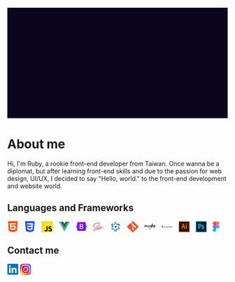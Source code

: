 ![](./intro.gif)
# About me
Hi, I'm Ruby, a rookie front-end developer from Taiwan.
Once wanna be a diplomat, but after learning front-end skills and due to the passion for web design, UI/UX, I decided to say "Hello, world." to the front-end development and website world.
## Languages and Frameworks
<img align="center" src="assets/html.png" width="5%"
/>&emsp;<img align="center" src="assets/css.png" width="5%"
/>&emsp;<img align="center" src="assets/js.png" width="5%"
/>&emsp;<img align="center" src="assets/vue.png" width="5%"
/>&emsp;<img align="center" src="assets/Bootstrap_logo.svg.png" width="5%"
/>&emsp;<img align="center" src="assets/sass.png" width="5%"
/>&emsp;<img align="center" src="assets/Quasar_Logo.png" width="5%"
/>&emsp;<img align="center" src="assets/git.png" width="5%"
/>&emsp;<img align="center" src="assets/node.png" width="5%"
/>&emsp;<img align="center" src="assets/mongodb.png" width="5%"
/>&emsp;<img align="center" src="assets/ai.png" width="5%"
/>&emsp;<img align="center" src="assets/ps.png" width="5%"
/>&emsp;<img align="center" src="assets/Figma-logo.svg" width="3%"/>

## Contact me
<a href="https://www.linkedin.com/in/%E7%8F%AE%E5%A6%82-%E5%90%B3-124363233/"><img src="./assets/linkedin.png" width="5%"/></a>
<a href="https://www.instagram.com/rubyozgewu_0615/"><img src="./assets/ig.png" width="5%"/></a>
